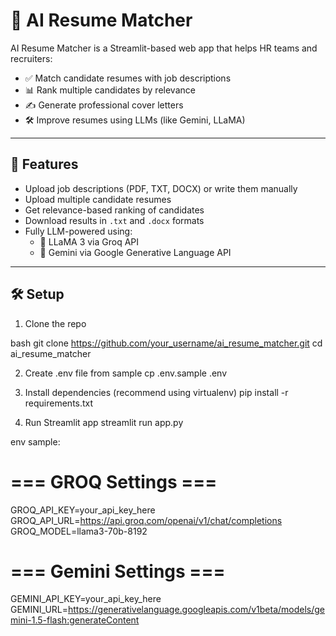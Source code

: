 # 🧠 AI Resume Matcher

AI Resume Matcher is a Streamlit-based web app that helps HR teams and recruiters:
- ✅ Match candidate resumes with job descriptions
- 📊 Rank multiple candidates by relevance
- ✍️ Generate professional cover letters
- 🛠 Improve resumes using LLMs (like Gemini, LLaMA)

---

## 🚀 Features

- Upload job descriptions (PDF, TXT, DOCX) or write them manually
- Upload multiple candidate resumes
- Get relevance-based ranking of candidates
- Download results in `.txt` and `.docx` formats
- Fully LLM-powered using:
  - 🦙 LLaMA 3 via Groq API
  - 🔷 Gemini via Google Generative Language API

---

## 🛠 Setup

1. Clone the repo

bash
git clone https://github.com/your_username/ai_resume_matcher.git
cd ai_resume_matcher

2. Create .env file from sample
cp .env.sample .env

3. Install dependencies (recommend using virtualenv)
pip install -r requirements.txt

4. Run Streamlit app
streamlit run app.py


env sample:

# === GROQ Settings ===
GROQ_API_KEY=your_api_key_here
GROQ_API_URL=https://api.groq.com/openai/v1/chat/completions
GROQ_MODEL=llama3-70b-8192

# === Gemini Settings ===
GEMINI_API_KEY=your_api_key_here
GEMINI_URL=https://generativelanguage.googleapis.com/v1beta/models/gemini-1.5-flash:generateContent
